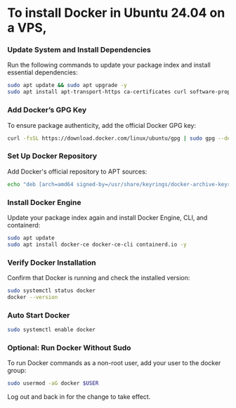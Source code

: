 # To install Docker in Ubuntu 24.04 on a VPS, 

### Update System and Install Dependencies

Run the following commands to update your package index and install essential dependencies:

```bash
sudo apt update && sudo apt upgrade -y
sudo apt install apt-transport-https ca-certificates curl software-properties-common -y
```


### Add Docker’s GPG Key

To ensure package authenticity, add the official Docker GPG key:

```bash
curl -fsSL https://download.docker.com/linux/ubuntu/gpg | sudo gpg --dearmor -o /usr/share/keyrings/docker-archive-keyring.gpg
```


### Set Up Docker Repository

Add Docker's official repository to APT sources:

```bash
echo "deb [arch=amd64 signed-by=/usr/share/keyrings/docker-archive-keyring.gpg] https://download.docker.com/linux/ubuntu $(lsb_release -cs) stable" | sudo tee /etc/apt/sources.list.d/docker.list > /dev/null
```


### Install Docker Engine

Update your package index again and install Docker Engine, CLI, and containerd:

```bash
sudo apt update
sudo apt install docker-ce docker-ce-cli containerd.io -y
```


### Verify Docker Installation

Confirm that Docker is running and check the installed version:

```bash
sudo systemctl status docker
docker --version
```
### Auto Start Docker
```bash
sudo systemctl enable docker
```

### Optional: Run Docker Without Sudo

To run Docker commands as a non-root user, add your user to the docker group:

```bash
sudo usermod -aG docker $USER
```
Log out and back in for the change to take effect.

